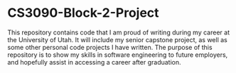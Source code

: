 # CS3090-Block-2-Project

This repository contains code that I am proud of writing during my career at the University of Utah. It will include my senior capstone project, as well as some other personal code projects I have written. The purpose of this repository is to show my skills in software engineering to future employers, and hopefully assist in accessing a career after graduation.
